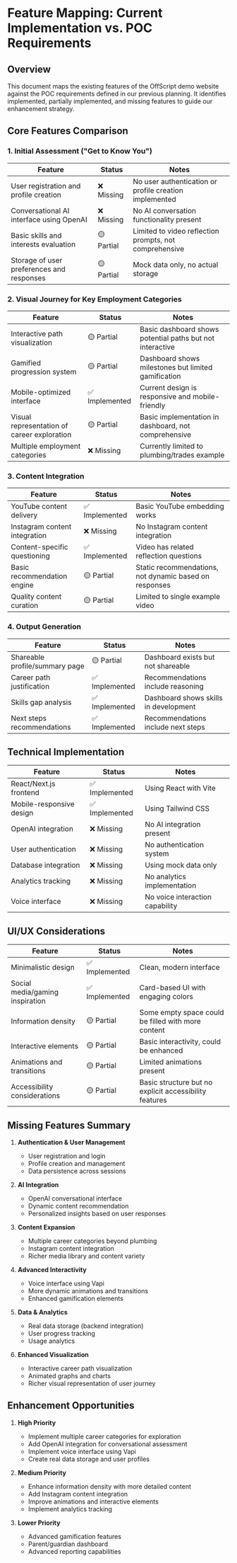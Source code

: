 # Feature Mapping: Current Implementation vs. POC Requirements

## Overview
This document maps the existing features of the OffScript demo website against the POC requirements defined in our previous planning. It identifies implemented, partially implemented, and missing features to guide our enhancement strategy.

## Core Features Comparison

### 1. Initial Assessment ("Get to Know You")
| Feature | Status | Notes |
|---------|--------|-------|
| User registration and profile creation | ❌ Missing | No user authentication or profile creation implemented |
| Conversational AI interface using OpenAI | ❌ Missing | No AI conversation functionality present |
| Basic skills and interests evaluation | 🟡 Partial | Limited to video reflection prompts, not comprehensive |
| Storage of user preferences and responses | 🟡 Partial | Mock data only, no actual storage |

### 2. Visual Journey for Key Employment Categories
| Feature | Status | Notes |
|---------|--------|-------|
| Interactive path visualization | 🟡 Partial | Basic dashboard shows potential paths but not interactive |
| Gamified progression system | 🟡 Partial | Dashboard shows milestones but limited gamification |
| Mobile-optimized interface | ✅ Implemented | Current design is responsive and mobile-friendly |
| Visual representation of career exploration | 🟡 Partial | Basic implementation in dashboard, not comprehensive |
| Multiple employment categories | ❌ Missing | Currently limited to plumbing/trades example |

### 3. Content Integration
| Feature | Status | Notes |
|---------|--------|-------|
| YouTube content delivery | ✅ Implemented | Basic YouTube embedding works |
| Instagram content integration | ❌ Missing | No Instagram content integration |
| Content-specific questioning | ✅ Implemented | Video has related reflection questions |
| Basic recommendation engine | 🟡 Partial | Static recommendations, not dynamic based on responses |
| Quality content curation | 🟡 Partial | Limited to single example video |

### 4. Output Generation
| Feature | Status | Notes |
|---------|--------|-------|
| Shareable profile/summary page | 🟡 Partial | Dashboard exists but not shareable |
| Career path justification | ✅ Implemented | Recommendations include reasoning |
| Skills gap analysis | ✅ Implemented | Dashboard shows skills in development |
| Next steps recommendations | ✅ Implemented | Recommendations include next steps |

## Technical Implementation

| Feature | Status | Notes |
|---------|--------|-------|
| React/Next.js frontend | ✅ Implemented | Using React with Vite |
| Mobile-responsive design | ✅ Implemented | Using Tailwind CSS |
| OpenAI integration | ❌ Missing | No AI integration present |
| User authentication | ❌ Missing | No authentication system |
| Database integration | ❌ Missing | Using mock data only |
| Analytics tracking | ❌ Missing | No analytics implementation |
| Voice interface | ❌ Missing | No voice interaction capability |

## UI/UX Considerations

| Feature | Status | Notes |
|---------|--------|-------|
| Minimalistic design | ✅ Implemented | Clean, modern interface |
| Social media/gaming inspiration | ✅ Implemented | Card-based UI with engaging colors |
| Information density | 🟡 Partial | Some empty space could be filled with more content |
| Interactive elements | 🟡 Partial | Basic interactivity, could be enhanced |
| Animations and transitions | 🟡 Partial | Limited animations present |
| Accessibility considerations | 🟡 Partial | Basic structure but no explicit accessibility features |

## Missing Features Summary

1. **Authentication & User Management**
   - User registration and login
   - Profile creation and management
   - Data persistence across sessions

2. **AI Integration**
   - OpenAI conversational interface
   - Dynamic content recommendation
   - Personalized insights based on user responses

3. **Content Expansion**
   - Multiple career categories beyond plumbing
   - Instagram content integration
   - Richer media library and content variety

4. **Advanced Interactivity**
   - Voice interface using Vapi
   - More dynamic animations and transitions
   - Enhanced gamification elements

5. **Data & Analytics**
   - Real data storage (backend integration)
   - User progress tracking
   - Usage analytics

6. **Enhanced Visualization**
   - Interactive career path visualization
   - Animated graphs and charts
   - Richer visual representation of user journey

## Enhancement Opportunities

1. **High Priority**
   - Implement multiple career categories for exploration
   - Add OpenAI integration for conversational assessment
   - Implement voice interface using Vapi
   - Create real data storage and user profiles

2. **Medium Priority**
   - Enhance information density with more detailed content
   - Add Instagram content integration
   - Improve animations and interactive elements
   - Implement analytics tracking

3. **Lower Priority**
   - Advanced gamification features
   - Parent/guardian dashboard
   - Advanced reporting capabilities
